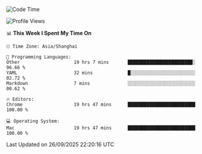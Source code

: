 <!--START_SECTION:waka-->
![Code Time](http://img.shields.io/badge/Code%20Time-4%2C494%20hrs%2047%20mins-blue)

![Profile Views](http://img.shields.io/badge/Profile%20Views-1-blue)

📊 **This Week I Spent My Time On** 

```text
🕑︎ Time Zone: Asia/Shanghai

💬 Programming Languages: 
Other                    19 hrs 7 mins       ████████████████████████░   96.66 % 
YAML                     32 mins             █░░░░░░░░░░░░░░░░░░░░░░░░   02.72 % 
Markdown                 7 mins              ░░░░░░░░░░░░░░░░░░░░░░░░░   00.62 % 

🔥 Editors: 
Chrome                   19 hrs 47 mins      █████████████████████████   100.00 % 

💻 Operating System: 
Mac                      19 hrs 47 mins      █████████████████████████   100.00 % 
```


 Last Updated on 26/09/2025 22:20:16 UTC
<!--END_SECTION:waka-->